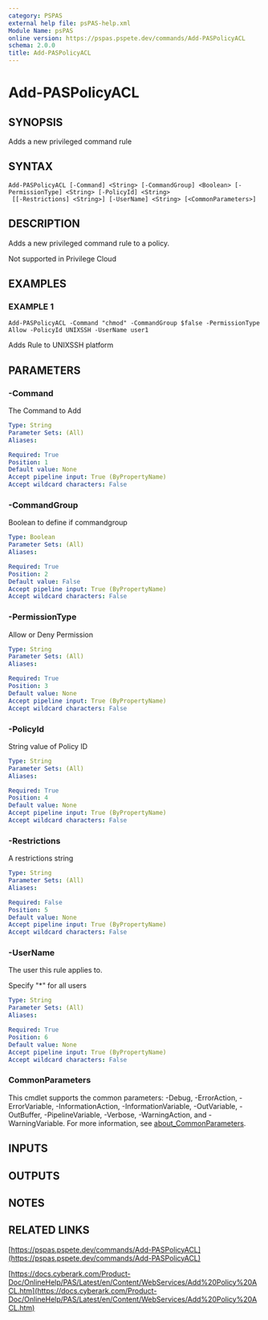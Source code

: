 ```yaml
---
category: PSPAS
external help file: psPAS-help.xml
Module Name: psPAS
online version: https://pspas.pspete.dev/commands/Add-PASPolicyACL
schema: 2.0.0
title: Add-PASPolicyACL
---
```


# Add-PASPolicyACL

## SYNOPSIS
Adds a new privileged command rule

## SYNTAX

```
Add-PASPolicyACL [-Command] <String> [-CommandGroup] <Boolean> [-PermissionType] <String> [-PolicyId] <String>
 [[-Restrictions] <String>] [-UserName] <String> [<CommonParameters>]
```

## DESCRIPTION
Adds a new privileged command rule to a policy.

Not supported in Privilege Cloud

## EXAMPLES

### EXAMPLE 1
```
Add-PASPolicyACL -Command "chmod" -CommandGroup $false -PermissionType Allow -PolicyId UNIXSSH -UserName user1
```

Adds Rule to UNIXSSH platform

## PARAMETERS

### -Command
The Command to Add

```yaml
Type: String
Parameter Sets: (All)
Aliases:

Required: True
Position: 1
Default value: None
Accept pipeline input: True (ByPropertyName)
Accept wildcard characters: False
```

### -CommandGroup
Boolean to define if commandgroup

```yaml
Type: Boolean
Parameter Sets: (All)
Aliases:

Required: True
Position: 2
Default value: False
Accept pipeline input: True (ByPropertyName)
Accept wildcard characters: False
```

### -PermissionType
Allow or Deny Permission

```yaml
Type: String
Parameter Sets: (All)
Aliases:

Required: True
Position: 3
Default value: None
Accept pipeline input: True (ByPropertyName)
Accept wildcard characters: False
```

### -PolicyId
String value of Policy ID

```yaml
Type: String
Parameter Sets: (All)
Aliases:

Required: True
Position: 4
Default value: None
Accept pipeline input: True (ByPropertyName)
Accept wildcard characters: False
```

### -Restrictions
A restrictions string

```yaml
Type: String
Parameter Sets: (All)
Aliases:

Required: False
Position: 5
Default value: None
Accept pipeline input: True (ByPropertyName)
Accept wildcard characters: False
```

### -UserName
The user this rule applies to.

Specify "*" for all users

```yaml
Type: String
Parameter Sets: (All)
Aliases:

Required: True
Position: 6
Default value: None
Accept pipeline input: True (ByPropertyName)
Accept wildcard characters: False
```

### CommonParameters
This cmdlet supports the common parameters: -Debug, -ErrorAction, -ErrorVariable, -InformationAction, -InformationVariable, -OutVariable, -OutBuffer, -PipelineVariable, -Verbose, -WarningAction, and -WarningVariable. For more information, see [about_CommonParameters](http://go.microsoft.com/fwlink/?LinkID=113216).

## INPUTS

## OUTPUTS

## NOTES

## RELATED LINKS

[https://pspas.pspete.dev/commands/Add-PASPolicyACL](https://pspas.pspete.dev/commands/Add-PASPolicyACL)

[https://docs.cyberark.com/Product-Doc/OnlineHelp/PAS/Latest/en/Content/WebServices/Add%20Policy%20ACL.htm](https://docs.cyberark.com/Product-Doc/OnlineHelp/PAS/Latest/en/Content/WebServices/Add%20Policy%20ACL.htm)

